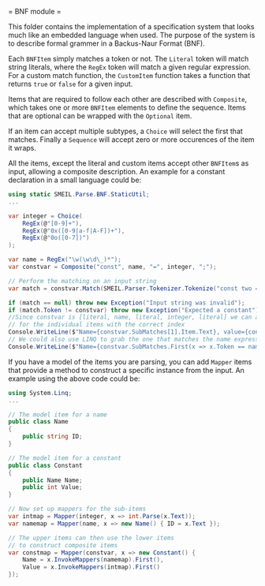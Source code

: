 = BNF module =

This folder contains the implementation of a specification system that looks much like an embedded language when used. The purpose of the system is to describe formal grammer in a Backus-Naur Format (BNF).

Each `BNFItem` simply matches a token or not. The `Literal` token will match string literals, where the `RegEx` token will match a given regular expression. For a custom match function, the `CustomItem` function takes a function that returns `true` or `false` for a given input.

Items that are required to follow each other are described with `Composite`, which takes one or more `BNFItem` elements to define the sequence. Items that are optional can be wrapped with the `Optional` item.

If an item can accept multiple subtypes, a `Choice` will select the first that matches. Finally a `Sequence` will accept zero or more occurences of the item it wraps.

All the items, except the literal and custom items accept other `BNFItem`s as input, allowing a composite description. An example for a constant declaration in a small language could be:

```csharp
using static SMEIL.Parse.BNF.StaticUtil;
...

var integer = Choice(
    RegEx(@"[0-9]+"),
    RegEx(@"0x([0-9|a-f|A-F])+"),
    RegEx(@"0o([0-7])")
);

var name = RegEx("\w(\w\d\_)*");
var constvar = Composite("const", name, "=", integer, ";");

// Perform the matching on an input string
var match = constvar.Match(SMEIL.Parser.Tokenizer.Tokenize("const two = 2;"));

if (match == null) throw new Exception("Input string was invalid");
if (match.Token != constvar) throw new Exception("Expected a constant");
//Since constvar is [literal, name, literal, integer, literal] we can access the matches
// for the individual items with the correct index
Console.WriteLine($"Name={constvar.SubMatches[1].Item.Text}, value={constvar.SubMatches[3].Item.Text}");
// We could also use LINQ to grab the one that matches the name expression
Console.WriteLine($"Name={constvar.SubMatches.First(x => x.Token == name).Item.Text}");
```

If you have a model of the items you are parsing, you can add `Mapper` items that provide a method to construct a specific instance from the input. An example using the above code could be:

```csharp
using System.Linq;
...

// The model item for a name
public class Name 
{ 
    public string ID; 
}

// The model item for a constant
public class Constant 
{ 
    public Name Name; 
    public int Value; 
}

// Now set up mappers for the sub-items
var intmap = Mapper(integer, x => int.Parse(x.Text));
var namemap = Mapper(name, x => new Name() { ID = x.Text });

// The upper items can then use the lower items 
// to construct composite items
var constmap = Mapper(constvar, x => new Constant() {
    Name = x.InvokeMappers(namemap).First(),
    Value = x.InvokeMappers(intmap).First()
});

```

